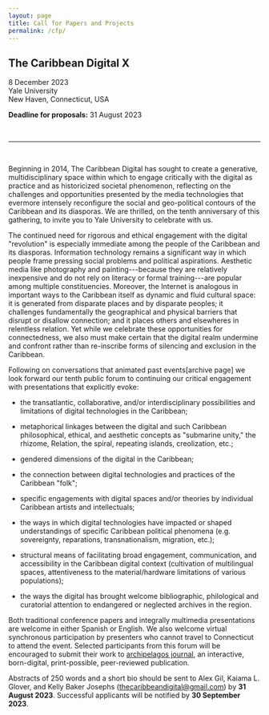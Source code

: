 ```yaml
---
layout: page
title: Call for Papers and Projects
permalink: /cfp/
---
```



## The Caribbean Digital X

8 December 2023   
Yale University   
New Haven, Connecticut, USA

**Deadline for proposals:** 31 August 2023

<br>

---

<br>

Beginning in 2014, The Caribbean Digital has sought to create a generative, multidisciplinary space within which to engage critically with the digital as practice and as historicized societal phenomenon, reflecting on the challenges and opportunities presented by the media technologies that evermore intensely reconfigure the social and geo-political contours of the Caribbean and its diasporas. We are thrilled, on the tenth anniversary of this gathering, to invite you to Yale University to celebrate with us.

The continued need for rigorous and ethical engagement with the digital "revolution" is especially immediate among the people of the Caribbean and its diasporas. Information technology remains a significant way in which people frame pressing social problems and political aspirations. Aesthetic media like photography and painting---because they are relatively inexpensive and do not rely on literacy or formal training---are popular among multiple constituencies. Moreover, the Internet is analogous in important ways to the Caribbean itself as dynamic and fluid cultural space: it is generated from disparate places and by disparate peoples; it challenges fundamentally the geographical and physical barriers that disrupt or disallow connection; and it places others and elsewheres in relentless relation. Yet while we celebrate these opportunities for connectedness, we also must make certain that the digital realm undermine and confront rather than re-inscribe forms of silencing and exclusion in the Caribbean.

Following on conversations that animated past events\[archive page\] we look forward our tenth public forum to continuing our critical engagement with presentations that explicitly evoke:

-   the transatlantic, collaborative, and/or interdisciplinary possibilities and limitations of digital technologies in the Caribbean;

-   metaphorical linkages between the digital and such Caribbean philosophical, ethical, and aesthetic concepts as \"submarine unity,\" the rhizome, Relation, the spiral, repeating islands, creolization, etc.;

-   gendered dimensions of the digital in the Caribbean;

-   the connection between digital technologies and practices of the Caribbean "folk";

-   specific engagements with digital spaces and/or theories by individual Caribbean artists and intellectuals;

-   the ways in which digital technologies have impacted or shaped understandings of specific Caribbean political phenomena (e.g. sovereignty, reparations, transnationalism, migration, etc.);

-   structural means of facilitating broad engagement, communication, and accessibility in the Caribbean digital context (cultivation of multilingual spaces, attentiveness to the material/hardware limitations of various populations);

-   the ways the digital has brought welcome bibliographic, philological and curatorial attention to endangered or neglected archives in the region.

Both traditional conference papers and integrally multimedia presentations are welcome in either Spanish or English. We also welcome virtual synchronous participation by presenters who cannot travel to Connecticut to attend the event. Selected participants from this forum will be encouraged to submit their work to [archipelagos journal](http://archipelagosjournal.org), an interactive, born-digital, print-possible, peer-reviewed publication.

Abstracts of 250 words and a short bio should be sent to Alex Gil, Kaiama L. Glover, and Kelly Baker Josephs (thecaribbeandigital@gmail.com) by **31 August 2023**. Successful applicants will be notified by **30 September 2023**.


<!-- 

## Call For Applications | 2022

The Caribbean Digital Virtual Artist's Residency is a program to support
Caribbean artists working in digital media. The residency is hosted by
the annual Caribbean Digital (TCD) conference in partnership with Alice
Yard, and is sponsored by the Andrew W. Mellon Foundation

Beginning in 2022, and for a period of four years, TCD and Alice Yard
are partnering to create an annual virtual residency programme for
artists of the Caribbean and its diasporas who work in digital media.
The residency aims to facilitate the development of new artworks in
digital media that investigate ideas and practices in Caribbean Digital
Humanities, and engage with scholars in the TCD network and community.

The residency consists of:

-   a cash stipend of US\$5,000 to support six months of part-time research and creative work, to begin in June 2022;
-   curatorial mentorship by artist and Alice Yard co-director Christopher Cozier;
-   two virtual studio visits by professional curators or critics;
-   the commissioning and online publication of a critical text by a professional art writer to document the artist's work and process;
-   arranged travel and accommodation to present the resulting work at TCD's annual conference in December 2022.

During the virtual residency, the artist will remain based at their
usual location, interacting with the administrators, mentor, and TCD
community members via standard online media and tools, with the
understanding that the artist will maintain regular contact through
scheduled meetings and check-ins.

This residency is intended to support the development of "born-digital"
creative work primarily based in digital media and tools, rather than
analog work that is digitized merely for presentation or storage.
Artists may work in media including and not limited to images, sound,
and text. Also integral to the residency is the artist's engagement with
Caribbean Digital Humanities, a multidisciplinary field of study that
brings digital technologies into the research, analysis, visualization,
and application of the traditional humanities. During the residency, the
artist will be expected to engage in dialogue with Caribbean Digital
Humanities scholars with the aim of mutual enrichment of their creative
and research practices.

The [Caribbean Digital conference](http://caribbeandigitalnyc.net) (TCD) is an international event hosted annually at locations in the United States and the Caribbean since 2014. Alternating between larger conferences and smaller symposia, TCD has created a singular and consistent space of exchange for Caribbeanist digital scholars, consisting of traditional panels, roundtable conversations, skills-building workshops, and project show-and-tells.

[Alice Yard](http://aliceyard.blogspot.com/) is a contemporary art collective based at Granderson Lab in Belmont, Port of Spain, Trinidad and Tobago. Founded in 2006, Alice Yard curates and hosts artists' projects and residencies, with the support of an international network of collaborators.

### Eligibility and application guidelines

The Caribbean Digital Virtual Artist's Residency is open to **artists
from the Caribbean and its diasporas**, with a preference for applicants
living and working in the Caribbean region. Applicants must be **over
the age of 18** on 31 March, 2022.

Each **application should complete the online form**. To access the online form please click on the button below. Besides personal information, the form will ask you to also **submit a PDF** containing the following:

-   a description of the work the artist proposes to develop during the residency. This may be a new project or an extension of existing work in progress (max. 400 words);
-   a short statement explaining how the artist's proposed work would benefit from dialogue and engagement with TCD's Digital Humanities network (max. 200 words);
-   a short description of the digital tools---whether software or hardware---and methods the artist expects to use in the development of their work (max. 200 words);
-   a CV, including a short biographical statement; a list of exhibitions, publications or other forms of presentation of recent work; and the artist's website and relevant public social media accounts, if applicable (max. 2 pages);
-   a portfolio presenting a sample of the artist's recent work through images or text, or, alternatively, links to equivalent samples of the artist's work online (including up to 10 still images with descriptive captions, or links to up to 5 short video or sound works).

NB: the artist's application package **must be saved as a PDF** and the
five elements listed above **must be contained in a single file**.
Please do not submit multiple files or use other file formats in the form.

<p class="aligncenter"><button><a href="https://forms.gle/fVv5N6ePJXbGDzJk6" target="_blank">Application Form</a></button></p>
<br>

The inaugural Caribbean Digital Virtual Artist's Residency opens for
applications on 1 March, 2022. The application deadline is 31 March, 2022. Late applications will not be considered.

Applications will be assessed by a jury including members of the Alice
Yard collective and TCD. The successful artist will be announced by the
end of April 2022, and the residency will run from June 1 to November
30, 2022. Work developed during the residency will be presented during
TCD's annual conference in December 2022. Ownership of and copyright in
the work will remain with the artist, but the artist must agree to grant
TCD non-exclusive rights to present and archive the work on their
website and in other media.

For any queries about eligibility requirements or the application
process, please contact the residency administrators at
[thecaribbeandigital@gmail.com](mailto:thecaribbeandigital@gmail.com).

-->



